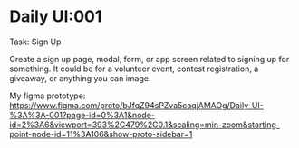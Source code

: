 # Daily UI:001

Task: Sign Up

Create a sign up page, modal, form, or app screen related to signing up for something. It could be for a volunteer event, contest registration, a giveaway, or anything you can image.

My figma prototype: https://www.figma.com/proto/bJfqZ94sPZva5caqjAMAOg/Daily-UI-%3A%3A-001?page-id=0%3A1&node-id=2%3A6&viewport=393%2C479%2C0.1&scaling=min-zoom&starting-point-node-id=11%3A106&show-proto-sidebar=1
